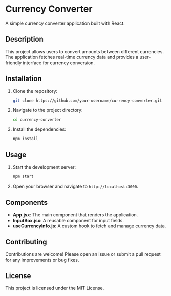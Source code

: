 # Currency Converter

A simple currency converter application built with React.

## Description

This project allows users to convert amounts between different currencies. The application fetches real-time currency data and provides a user-friendly interface for currency conversion.

## Installation

1. Clone the repository:
    ```sh
    git clone https://github.com/your-username/currency-converter.git
    ```
2. Navigate to the project directory:
    ```sh
    cd currency-converter
    ```
3. Install the dependencies:
    ```sh
    npm install
    ```

## Usage

1. Start the development server:
    ```sh
    npm start
    ```
2. Open your browser and navigate to `http://localhost:3000`.

## Components

- **App.jsx**: The main component that renders the application.
- **InputBox.jsx**: A reusable component for input fields.
- **useCurrencyInfo.js**: A custom hook to fetch and manage currency data.

## Contributing

Contributions are welcome! Please open an issue or submit a pull request for any improvements or bug fixes.

## License

This project is licensed under the MIT License.